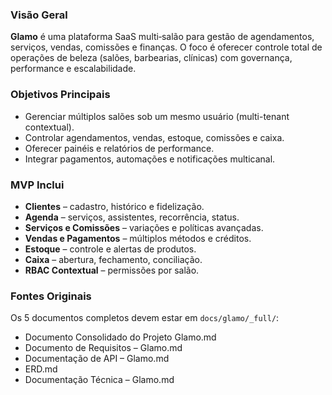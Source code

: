 ### Visão Geral

**Glamo** é uma plataforma SaaS multi‑salão para gestão de agendamentos, serviços, vendas, comissões e finanças. O foco é oferecer controle total de operações de beleza (salões, barbearias, clínicas) com governança, performance e escalabilidade.

### Objetivos Principais

* Gerenciar múltiplos salões sob um mesmo usuário (multi-tenant contextual).
* Controlar agendamentos, vendas, estoque, comissões e caixa.
* Oferecer painéis e relatórios de performance.
* Integrar pagamentos, automações e notificações multicanal.

### MVP Inclui

* **Clientes** – cadastro, histórico e fidelização.
* **Agenda** – serviços, assistentes, recorrência, status.
* **Serviços e Comissões** – variações e políticas avançadas.
* **Vendas e Pagamentos** – múltiplos métodos e créditos.
* **Estoque** – controle e alertas de produtos.
* **Caixa** – abertura, fechamento, conciliação.
* **RBAC Contextual** – permissões por salão.

### Fontes Originais

Os 5 documentos completos devem estar em `docs/glamo/_full/`:

* Documento Consolidado do Projeto Glamo.md
* Documento de Requisitos – Glamo.md
* Documentação de API – Glamo.md
* ERD.md
* Documentação Técnica – Glamo.md
